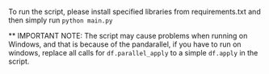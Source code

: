 To run the script, please install specified libraries from requirements.txt 
and then simply run ``python main.py``

** IMPORTANT NOTE: The script may cause problems when running on Windows, 
and that is because of the pandarallel, if you have to run on windows, replace all calls for 
``df.parallel_apply`` to a simple ``df.apply`` in the script.   